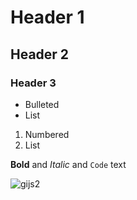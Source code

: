 # Header 1
## Header 2
### Header 3

- Bulleted
- List

1. Numbered
2. List

**Bold** and _Italic_ and `Code` text

![gijs2](https://user-images.githubusercontent.com/26135325/129267819-f62f69a6-62ce-422e-86de-168198e1f401.jpg)


